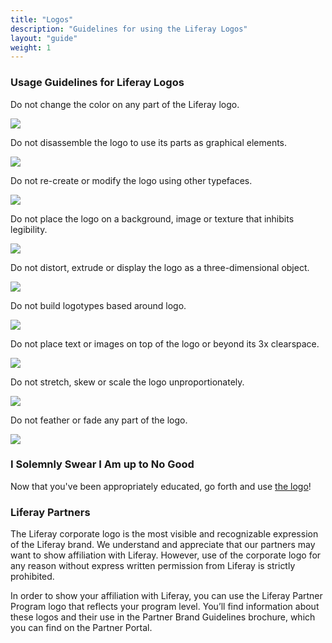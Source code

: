 ```yaml
---
title: "Logos"
description: "Guidelines for using the Liferay Logos"
layout: "guide"
weight: 1
---
```


### Usage Guidelines for Liferay Logos

<div class="logo-usage"><p>Do not change the color on any part of the Liferay logo.</p>
<img src="/../guidelines/logos/images/change-color.png"/></div>

<div class="logo-usage"><p>Do not disassemble the logo to use its parts as graphical elements.</p>
<img src="/../guidelines/logos/images/disassemble.png"/></div>

<div class="logo-usage"><p>Do not re-create or modify the logo using other typefaces.</p>
<img src="/../guidelines/logos/images/recreate.png"/></div>

<div class="logo-usage"><p>Do not place the logo on a background, image or texture that inhibits legibility.</p>
<img src="/../guidelines/logos/images/not-legible.png"/></div>

<div class="logo-usage"><p>Do not distort, extrude or display the logo as a three-dimensional object.</p>
<img src="/../guidelines/logos/images/extruded.png"/></div>

<div class="logo-usage"><p>Do not build logotypes based around logo.</p>
<img src="/../guidelines/logos/images/logotype.png"/></div>

<div class="logo-usage"><p>Do not place text or images on top of the logo or beyond its 3x clearspace.</p>
<img src="/../guidelines/logos/images/clearspace.png"/></div>

<div class="logo-usage"><p>Do not stretch, skew or scale the logo unproportionately.</p>
<img src="/../guidelines/logos/images/squish.png"/></div>

<div class="logo-usage"><p>Do not feather or fade any part of the logo.</p>
<img src="/../guidelines/logos/images/fade.png"/></div>

### I Solemnly Swear I Am up to No Good

Now that you've been appropriately educated, go forth and use [the logo](/docs/resources/logo-files.html)!

### Liferay Partners

The Liferay corporate logo is the most visible and recognizable expression of the Liferay brand. We understand and appreciate that our partners may want to show affiliation with Liferay. However, use of the corporate logo for any reason without express written permission from Liferay is strictly prohibited.

In order to show your affiliation with Liferay, you can use the Liferay Partner Program logo that reflects your program level. You’ll find information about these logos and their use in the Partner Brand Guidelines brochure, which you can find on the Partner Portal.
